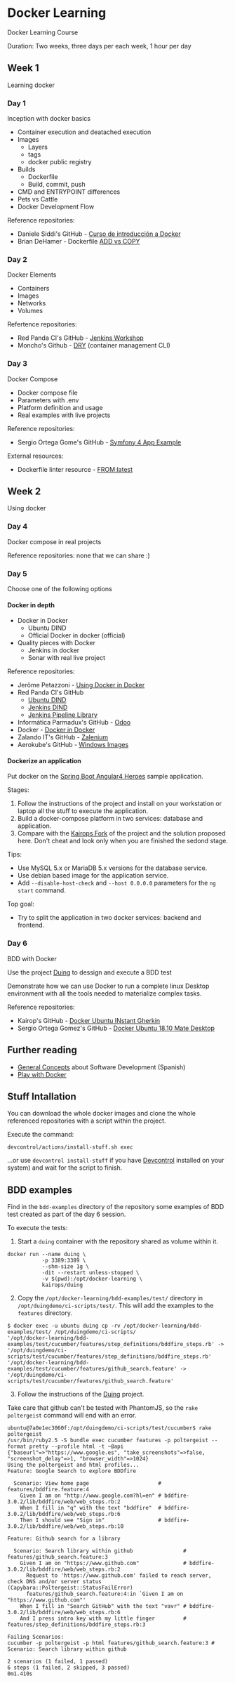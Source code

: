 # Docker Learning

Docker Learning Course

Duration: Two weeks, three days per each week, 1 hour per day

## Week 1

Learning docker

### Day 1

Inception with docker basics

- Container execution and deatached execution
- Images
  - Layers
  - tags
  - docker public registry
- Builds
  - Dockerfile
  - Build, commit, push
- CMD and ENTRYPOINT differences
- Pets vs Cattle
- Docker Development Flow

Reference repositories:

- Daniele Siddi's GitHub - [Curso de introducción a Docker](https://github.com/danielesiddi/docker-course)
- Brian DeHamer - Dockerfile [ADD vs COPY](https://www.ctl.io/developers/blog/post/dockerfile-add-vs-copy/)

### Day 2

Docker Elements

- Containers
- Images
- Networks
- Volumes

Refertence repositories:

- Red Panda CI's GitHub - [Jenkins Workshop](https://github.com/red-panda-ci/jenkins-workshop)
- Moncho's Github - [DRY](https://github.com/moncho/dry) (container management CLI)

### Day 3

Docker Compose

- Docker compose file
- Parameters with .env
- Platform definition and usage
- Real examples with live projects

Reference repositories:

- Sergio Ortega Gome's GitHub - [Symfony 4 App Example](https://github.com/sergioortegagomez/red-panda-ci-symfony)

External resources:

- Dockerfile linter resource - [FROM:latest](https://www.fromlatest.io)

## Week 2

Using docker

### Day 4

Docker compose in real projects

Reference repositories: none that we can share :)

### Day 5

Choose one of the following options

#### Docker in depth

- Docker in Docker
  - Ubuntu DIND
  - Official Docker in docker (official)
- Quality pieces with Docker
  - Jenkins in docker
  - Sonar with real live project

Reference repositories:

- Jerôme Petazzoni - [Using Docker in Docker](https://jpetazzo.github.io/2015/09/03/do-not-use-docker-in-docker-for-ci/)
- Red Panda CI's GitHub
  - [Ubuntu DIND](https://github.com/red-panda-ci/ubuntu-dind)
  - [Jenkins DIND](https://github.com/red-panda-ci/jenkins-dind)
  - [Jenkins Pipeline Library](https://github.com/red-panda-ci/jenkins-pipeline-library)
- Informática Parmadux's GitHub - [Odoo](https://github.com/informaticaph/PXGO_00064_2014_PHA)
- Docker - [Docker in Docker](https://hub.docker.com/_/docker)
- Zalando IT's GitHub - [Zalenium](https://github.com/zalando/zalenium)
- Aerokube's GitHub - [Windows Images](https://github.com/aerokube/windows-images)

#### Dockerize an application

Put docker on the [Spring Boot Angular4 Heroes](https://github.com/gaoxinwen/spring-boot-angular4-heroes) sample application.

Stages:

1. Follow the instructions of the project and install on your workstation or laptop all the stuff to execute the application.
2. Build a docker-compose platform in two services: database and application.
3. Compare with the [Kairops Fork](https://github.com/kairops/spring-boot-angular4-heroes/tree/feature/dockernice) of the project and the solution proposed here. Don't cheat and look only when you are finished the sedond stage.

Tips:

- Use MySQL 5.x or MariaDB 5.x versions for the database service.
- Use debian based image for the application service.
- Add `--disable-host-check` and `--host 0.0.0.0` parameters for the `ng start` command.

Top goal:

- Try to split the application in two docker services: backend and frontend.

### Day 6

BDD with Docker

Use the project [Duing](https://github.com/kairops/docker-ubuntu-xrdp-mate-custom/tree/master/duing) to dessign and execute a BDD test

Demonstrate how we can use Docker to run a complete linux Desktop environment with all the tools needed to materialize complex tasks.

Reference repositories:

- Kairop's GitHub - [Docker Ubuntu INstant Gherkin](https://github.com/kairops/docker-ubuntu-xrdp-mate-custom/tree/master/duing)
- Sergio Ortega Gomez's GitHub - [Docker Ubuntu 18.10 Mate Desktop](https://github.com/sergioortegagomez/docker-ubuntu-cucumber)

## Further reading

- [General Concepts](https://github.com/kairops/general-concepts/blob/master/es/toc.md) about Software Development (Spanish)
- [Play with Docker](https://training.play-with-docker.com)

## Stuff Intallation

You can download the whole docker images and clone the whole referenced repositories with a script within the project.

Execute the command:

```console
devcontrol/actions/install-stuff.sh exec
```

...or use `devcontrol install-stuff` if you have [Devcontrol](https://github.com/teecke/devcontrol) installed on your system) and wait for the script to finish.

## BDD examples

Find in the `bdd-examples` directory of the repository some examples of BDD test created as part of the day 6 session.

To execute the tests:

1. Start a `duing` container with the repository shared as volume within it.

```console
docker run --name duing \
           -p 3389:3389 \
           --shm-size 1g \
           -dit --restart unless-stopped \
           -v $(pwd):/opt/docker-learning \
           kairops/duing
```

2. Copy the `/opt/docker-learning/bdd-examples/test/` directory in `/opt/duingdemo/ci-scripts/test/`. This will add the examples to the `features` directory.

```console
$ docker exec -u ubuntu duing cp -rv /opt/docker-learning/bdd-examples/test/ /opt/duingdemo/ci-scripts/
'/opt/docker-learning/bdd-examples/test/cucumber/features/step_definitions/bddfire_steps.rb' -> '/opt/duingdemo/ci-scripts/test/cucumber/features/step_definitions/bddfire_steps.rb'
'/opt/docker-learning/bdd-examples/test/cucumber/features/github_search.feature' -> '/opt/duingdemo/ci-scripts/test/cucumber/features/github_search.feature'
```

3. Follow the instructions of the [Duing](https://github.com/kairops/docker-ubuntu-xrdp-mate-custom/tree/master/duing) project.

Take care that github can't be tested with PhantomJS, so the `rake poltergeist` command will end with an error.

```console
ubuntu@7a0e1ec3060f:/opt/duingdemo/ci-scripts/test/cucumber$ rake poltergeist
/usr/bin/ruby2.5 -S bundle exec cucumber features -p poltergeist --format pretty --profile html -t ~@api
{"baseurl"=>"https://www.google.es", "take_screenshots"=>false, "screenshot_delay"=>1, "browser_width"=>1024}
Using the poltergeist and html profiles...
Feature: Google Search to explore BDDfire

  Scenario: View home page                      # features/bddfire.feature:4
    Given I am on "http://www.google.com?hl=en" # bddfire-3.0.2/lib/bddfire/web/web_steps.rb:2
    When I fill in "q" with the text "bddfire"  # bddfire-3.0.2/lib/bddfire/web/web_steps.rb:6
    Then I should see "Sign in"                 # bddfire-3.0.2/lib/bddfire/web/web_steps.rb:10

Feature: Github search for a library

  Scenario: Search library within github                # features/github_search.feature:3
    Given I am on "https://www.github.com"              # bddfire-3.0.2/lib/bddfire/web/web_steps.rb:2
      Request to 'https://www.github.com' failed to reach server, check DNS and/or server status (Capybara::Poltergeist::StatusFailError)
      features/github_search.feature:4:in `Given I am on "https://www.github.com"'
    When I fill in "Search GitHub" with the text "vavr" # bddfire-3.0.2/lib/bddfire/web/web_steps.rb:6
    And I press intro key with my little finger         # features/step_definitions/bddfire_steps.rb:3

Failing Scenarios:
cucumber -p poltergeist -p html features/github_search.feature:3 # Scenario: Search library within github

2 scenarios (1 failed, 1 passed)
6 steps (1 failed, 2 skipped, 3 passed)
0m1.410s
```
